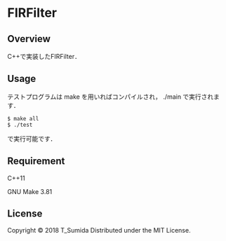 # FIRFilter
## Overview
C++で実装したFIRFilter．




## Usage
テストプログラムは make を用いればコンパイルされ， ./main で実行されます．
```
$ make all
$ ./test
```
で実行可能です．


## Requirement
C++11

GNU Make 3.81


## License
Copyright © 2018 T_Sumida Distributed under the MIT License.
